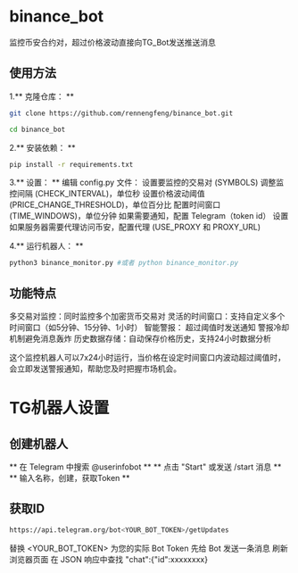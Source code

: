 # binance_bot
监控币安合约对，超过价格波动直接向TG_Bot发送推送消息
## 使用方法
1.** 克隆仓库： **

   ```bash
   git clone https://github.com/rennengfeng/binance_bot.git
   ```
   ```bash
   cd binance_bot
   ```

2.** 安装依赖： **

   ```bash
   pip install -r requirements.txt
   ```

3.** 设置： **
编辑 config.py 文件：
设置要监控的交易对 (SYMBOLS)
调整监控间隔 (CHECK_INTERVAL)，单位秒
设置价格波动阈值 (PRICE_CHANGE_THRESHOLD)，单位百分比
配置时间窗口 (TIME_WINDOWS)，单位分钟
如果需要通知，配置 Telegram（token id） 设置
如果服务器需要代理访问币安，配置代理 (USE_PROXY 和 PROXY_URL)

4.** 运行机器人： **

   ```bash
   python3 binance_monitor.py #或者 python binance_monitor.py
   ```

## 功能特点
多交易对监控：同时监控多个加密货币交易对
灵活的时间窗口：支持自定义多个时间窗口（如5分钟、15分钟、1小时）
智能警报：
超过阈值时发送通知
警报冷却机制避免消息轰炸
历史数据存储：自动保存价格历史，支持24小时数据分析

这个监控机器人可以7x24小时运行，当价格在设定时间窗口内波动超过阈值时，会立即发送警报通知，帮助您及时把握市场机会。

# TG机器人设置
## 创建机器人 
** 在 Telegram 中搜索 @userinfobot **
** 点击 "Start" 或发送 /start 消息 **
** 输入名称，创建，获取Token **
## 获取ID

   ```bash
   https://api.telegram.org/bot<YOUR_BOT_TOKEN>/getUpdates
   ```
   替换 <YOUR_BOT_TOKEN> 为您的实际 Bot Token
   先给 Bot 发送一条消息
   刷新浏览器页面
   在 JSON 响应中查找 "chat":{"id":xxxxxxxx}
